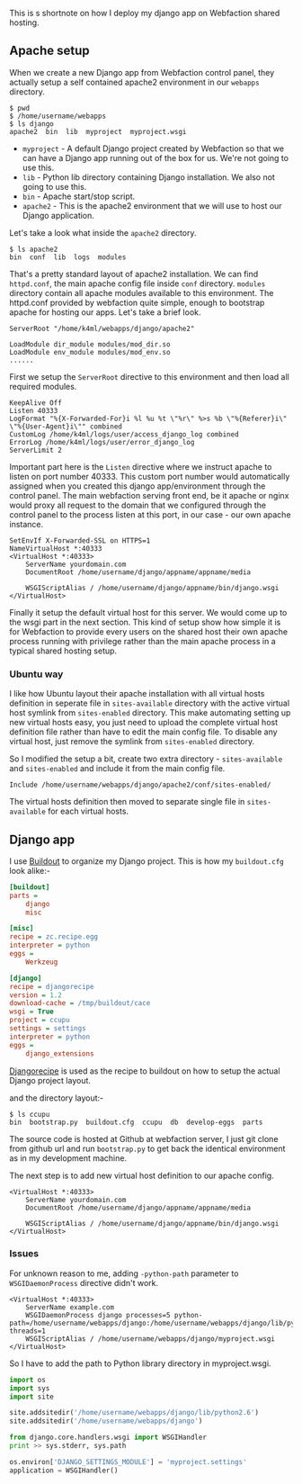 This is s shortnote on how I deploy my django app on Webfaction shared hosting.

## Apache setup
When we create a new Django app from Webfaction control panel, they actually setup a self contained apache2 environment in our `webapps` directory.

```console
$ pwd
$ /home/username/webapps
$ ls django
apache2  bin  lib  myproject  myproject.wsgi
```

* `myproject` - A default Django project created by Webfaction so that we can have a Django app running out of the box for us. We're not going to use this.
* `lib` - Python lib directory containing Django installation. We also not going to use this.
* `bin` - Apache start/stop script.
* `apache2` - This is the apache2 environment that we will use to host our Django application.

Let's take a look what inside the `apache2` directory.

```console
$ ls apache2
bin  conf  lib  logs  modules
```
That's a pretty standard layout of apache2 installation. We can find `httpd.conf`, the main apache config file inside `conf` directory. `modules` directory contain all apache modules available to this environment. The httpd.conf provided by webfaction quite simple, enough to bootstrap apache for hosting our apps. Let's take a brief look.

```apacheconf
ServerRoot "/home/k4ml/webapps/django/apache2"

LoadModule dir_module modules/mod_dir.so
LoadModule env_module modules/mod_env.so
......
```
First we setup the `ServerRoot` directive to this environment and then load all required modules.

```apacheconf
KeepAlive Off
Listen 40333
LogFormat "%{X-Forwarded-For}i %l %u %t \"%r\" %>s %b \"%{Referer}i\" \"%{User-Agent}i\"" combined
CustomLog /home/k4ml/logs/user/access_django_log combined
ErrorLog /home/k4ml/logs/user/error_django_log
ServerLimit 2
```
Important part here is the `Listen` directive where we instruct apache to listen on port number 40333. This custom port number would automatically assigned when you created this django app/environment through the control panel. The main webfaction serving front end, be it apache or nginx would proxy all request to the domain that we configured through the control panel to the process listen at this port, in our case - our own apache instance.

```apacheconf
SetEnvIf X-Forwarded-SSL on HTTPS=1
NameVirtualHost *:40333
<VirtualHost *:40333> 
    ServerName yourdomain.com
    DocumentRoot /home/username/django/appname/appname/media

    WSGIScriptAlias / /home/username/django/appname/bin/django.wsgi
</VirtualHost>
```

Finally it setup the default virtual host for this server. We would come up to the wsgi part in the next section. This kind of setup show how simple it is for Webfaction to provide every users on the shared host their own apache process running with privilege rather than the main apache process in a typical shared hosting setup.

### Ubuntu way
I like how Ubuntu layout their apache installation with all virtual hosts definition in seperate file in `sites-available` directory with the active virtual host symlink from `sites-enabled` directory. This make automating setting up new virtual hosts easy, you just need to upload the complete virtual host definition file rather than have to edit the main config file. To disable any virtual host, just remove the symlink from `sites-enabled` directory.

So I modified the setup a bit, create two extra directory - `sites-available` and `sites-enabled` and include it from the main config file.

```apacheconf
Include /home/username/webapps/django/apache2/conf/sites-enabled/
```

The virtual hosts definition then moved to separate single file in `sites-available` for each virtual hosts.

## Django app
I use [Buildout][1] to organize my Django project. This is how my `buildout.cfg` look alike:-

```ini
[buildout]
parts = 
    django
    misc

[misc]
recipe = zc.recipe.egg
interpreter = python
eggs =
    Werkzeug

[django]
recipe = djangorecipe
version = 1.2
download-cache = /tmp/buildout/cace
wsgi = True
project = ccupu
settings = settings
interpreter = python
eggs =
    django_extensions
```

[Djangorecipe][2] is used as the recipe to buildout on how to setup the actual Django project layout.

and the directory layout:-

```console
$ ls ccupu
bin  bootstrap.py  buildout.cfg  ccupu  db  develop-eggs  parts
```

The source code is hosted at Github at webfaction server, I just git clone from github url and run `bootstrap.py` to get back the identical environment as in my development machine.

The next step is to add new virtual host definition to our apache config.

```apacheconf
<VirtualHost *:40333> 
    ServerName yourdomain.com
    DocumentRoot /home/username/django/appname/appname/media

    WSGIScriptAlias / /home/username/django/appname/bin/django.wsgi
</VirtualHost>
```

### Issues
For unknown reason to me, adding `-python-path` parameter to `WSGIDaemonProcess` directive didn't work.

```apacheconf
<VirtualHost *:40333>
    ServerName example.com
    WSGIDaemonProcess django processes=5 python-path=/home/username/webapps/django:/home/username/webapps/django/lib/python2.6 threads=1
    WSGIScriptAlias / /home/username/webapps/django/myproject.wsgi
</VirtualHost>
```

So I have to add the path to Python library directory in myproject.wsgi.

```python
import os
import sys
import site

site.addsitedir('/home/username/webapps/django/lib/python2.6')
site.addsitedir('/home/username/webapps/django')

from django.core.handlers.wsgi import WSGIHandler
print >> sys.stderr, sys.path

os.environ['DJANGO_SETTINGS_MODULE'] = 'myproject.settings'
application = WSGIHandler()
```

[1]:http://www.buildout.org/
[2]:http://pypi.python.org/pypi/djangorecipe
